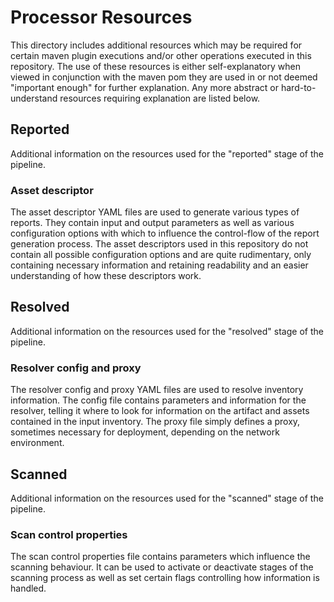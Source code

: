 # Processor Resources

This directory includes additional resources which may be required for certain maven plugin executions and/or other
operations executed in this repository. The use of these resources is either self-explanatory when viewed in conjunction
with the maven pom they are used in or not deemed "important enough" for further explanation. Any more abstract or hard-to-understand
resources requiring explanation are listed below.

## Reported

Additional information on the resources used for the "reported" stage of the pipeline.

### Asset descriptor

The asset descriptor YAML files are used to generate various types of reports. They contain input and output parameters
as well as various configuration options with which to influence the control-flow of the report generation process.
The asset descriptors used in this repository do not contain all possible configuration options and are quite rudimentary,
only containing necessary information and retaining readability and an easier understanding of how these descriptors work.

## Resolved

Additional information on the resources used for the "resolved" stage of the pipeline.

### Resolver config and proxy

The resolver config and proxy YAML files are used to resolve inventory information. The config file contains parameters and
information for the resolver, telling it where to look for information on the artifact and assets contained in the input inventory.
The proxy file simply defines a proxy, sometimes necessary for deployment, depending on the network environment.

## Scanned

Additional information on the resources used for the "scanned" stage of the pipeline.

### Scan control properties

The scan control properties file contains parameters which influence the scanning behaviour. It can be used to activate or
deactivate stages of the scanning process as well as set certain flags controlling how information is handled.



